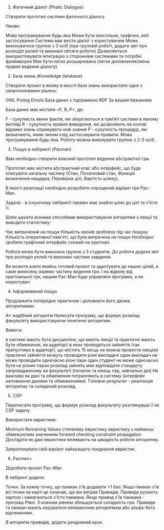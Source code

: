 1. Фатичний діалог (Phatic Dialogue)

Створити прототип системи фатичного діалогу.

Умови:

Мова програмування будь-яка
Може бути консольне, графічне, веб застосування
Система має вести діалог з користувачем
Може виконуватися групою з 3 осіб (при груповій роботі, додати звіт про розподіл ролей та виконані обсяги роботи)
Дозволяється використовувати інтеграцію з сторонніми системами та потрібні фреймворки
Має бути легко розширювана (легке доповнення/зміна правил ведення діалогу)

2. База знань (Knowledge database)

Створити проект в якому в якості бази знань використати одне з запропонованих рішень:

OWL
Prolog
Drools
База даних з підтримкою RDF
За вашим бажанням


База даних має містити <F, R, P>, де:

F - сукупність явних фактів, які зберігаються в пам’яті системи в явному вигляді
R - сукупність правил виведення, які дозволяють на основі відомих знань отримувати нові знання
P - сукупність процедур, які визначають, яким чином слід застосовувати правила.
Мова програмування будь-яка. Роботу можна виконувати групою з 2-3 осіб.

3. Пошук в лабіринті (Pacman)

Вам необхідно створити власний прототип ведення абстрактної гри.

Прототип має містити абстрактний клас або інтерфейс, що буде описувати загальну частину (Стан, Початковий стан, Функція визначення нащадка, Перевірка цілі, Вартість шляху).

В якості реалізації необхідно розробити спрощений варіант гри Pac-Man. 

Задача - в існуючому лабіринті пакмен має знайти шлях до цілі та з'їсти її.

Шлях шукати різними способами використовуючи алгоритми з лекції та виводити статистику:

Час витрачений на пошук
Кількість кроків зроблену під час пошуку
Кількість оперативної пам'яті, що була витрачена на пошук
Необхідно зробити графічний інтерфейс схожий на оригінал.

Робота може бути виконана групою з 3 студентів. До роботи додати звіт про розподіл ролей та виконані частини завдання.

Ви можете взяти якийсь готовий проект та адаптувати до наших цілей, а саме винесену окремо частину ведення гри. І на відміну від оригінальної гри, нашим Pac-Man буде управляти програма, а не користувач

4. Інформований пошук

Продовжити попереднє практичне і доповнити його двома алгоритмами:

A*
жадібний алгоритм
Написати програму, що формує розклад факультету використовуючи генетичні алгоритми.

Вимоги:

в системі мають бути дисципліни, що мають лекції та практичні
мають бути обмеження, на аудиторії в яких проводяться зайняття (так припустимо в аудиторії, що містить 15 місць не можна провести лекцію)
практичні зайняття можуть проводити різні викладачі
один викладач не може проводити одночасно різні пари
один студент не може одночасно бути на різних парах
розклад зайнять має відповідати стандарту запровадженому на факультеті (початок та кінець пар, навчальні дні)
Не важливо як дані та обмеження потрапляють в систему (інтерфейс наповнення даними та обмеженнями). Головне результат - реалізація алгоритму та складений розклад.

5. CSP

Переписати програму, що формує розклад факультету розглянувши її як CSP задачу.

Використати евристики:

Minimum Remaining Values
степеневу евристику
евристику з найменш обмежуючим значенням
forward checking
constraint propagation
Дослідити як дані евристики впливають на швидкість роботи алгоритму.

Запропонувати свій варіант найкращого поєднання евристик.

6. Pacman+

Доробити проект Pac-Man

В лабіринт додати:

Точки. За кожну точку, що пакман з'їв додавати +1 бал. Якщо пакман з'їв всі точки на карті це означає, що він виграв
Привидів. Привиди рухають картою і намагаються з'їсти пакмана. Якщо привид з'їв пакмана - програш
Рівні. З кожним рівнем збільшується складність гри.
Привиди та пакман мають керуватися мінімаксним алгоритмом або альфа-бета відтинанням.

В алгоритм привидів, додати рандомний крок. 
